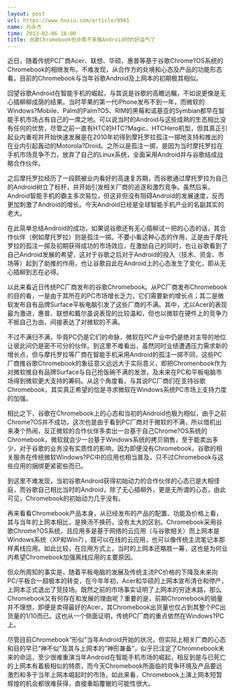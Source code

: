 ```yaml
---
layout: post
url: https://www.huxiu.com/article/9961
name: 孙永杰
time: 2013-02-06 16:00
title: 谷歌Chromebook也许等不来推Android时的好运气了
---
```

近日，随着传统PC厂商Acer、联想、华硕、惠普等基于谷歌Chrome?OS系统的Chromebook的相继发布。不难发现，从合作方的处境和心态及产品的功能形态看，目前的Chromebook与当年谷歌Android及上网本的初期极其相似。

回望谷歌Android在智能手机的崛起，与其说是谷歌的高瞻远瞩，不如说更像是无心插柳柳成荫的结果。当时苹果的第一代iPhone发布不到一年，而微软的Windows?Mobile、Palm的Palm?OS、RIM的黑莓和诺基亚的Symbian都早在智能手机市场占有自己的一席之地。可以说当时的Android与这些成熟的生态相比没有任何的优势，尽管之前一直有HTC的HTC?Magic、HTCHero机型，但其真正引起业内重视并开始快速发展是在2010年初得到摩托罗拉孤注一掷地支持和推出的在业内引起轰动的Motorola?Droid。之所以是孤注一掷，是因为当时摩托罗拉在手机市场竞争不力，放弃了自己的Linux系统，全面采用Android并与谷歌结成战略合作伙伴。

之后摩托罗拉经历了一段颇被业内看好的高速复苏期，而谷歌通过摩托罗拉为自己的Android树立了标杆，并开始引发相关厂商的追逐和激烈竞争。虽然后来，Android智能手机的霸主多次易位，但这非但没有阻碍Android的发展速度，反而更加刺激了Android的增长。今天Android已经是全球智能手机产业的名副其实的老大。

在此简单总结Android的成功，如果说谷歌还有无心插柳试一把的心态的话，其合作伙伴（例如摩托罗拉）则是孤注一掷。不要小看这种心态的作用，正是由于摩托罗拉的孤注一掷及初期获得成功的市场效应，在激励自己的同时，也让谷歌看到了自己Android发展的希望，这对于谷歌之后对于Android的投入（技术、资金、市场等）起到了助推的作用，也让谷歌自此在Android上的心态发生了变化，即从无心插柳到志在必得。

以此来看近日传统PC厂商发布的谷歌Chromebook。从PC厂商发布Chromebook的目的看，一是由于其所在的PC市场增长乏力，它们需要新的增长点；其二是微软发布自有品牌Surface平板电脑引发了这些厂商的不满。其中，尤以Acer的表现最为激进，惠普、联想和戴尔虽说表现的比较温和，但也以微软在硬件上的竞争力不抵自己为由，间接表达了对微软的不满。

不过不满归不满，毕竟PC仍是它们的命脉，微软在PC产业中仍是绝对主导的地位让彼此间仍是密不可分的伙伴。到这里不难看出，虽然同时业绩遭遇压力需求新的增长点，但与摩托罗拉等厂商在智能手机采用Android的孤注一掷不同，这些PC厂商推谷歌Chromebook的象征意义远远大于实际意义，即把Chromenbook作为对微软推自有品牌Surface与自己抢饭碗不满的发泄，及未来在PC和平板电脑市场得到微软更大支持的筹码。从这个角度看，与其说PC厂商们在支持谷歌Chromebook，其实真正希望的恰是寻求微软在Windows系统PC市场上支持力度的加强。

相比之下，谷歌在Chromebook上的心态和当初的Android也极为相似，由于之前Chrome?OS并不成功，这次也是由于看到PC厂商对于微软的不满，所以借机出来凑个热闹，反正微软的合作伙伴多卖出一台基于自己Chrome?OS系统的Chromebook，微软就会少一台基于Windows系统的拷贝销售，至于能卖出多少，对于谷歌的业务没有实质性的影响，因为即便没有Chromebook，谷歌的相关服务在传统微软Windows?PC中的应用也相当普及，只不过Chromebook与这些应用的捆绑更紧密些而已。

到这里不难发现，当初谷歌Android获得初始动力的合作伙伴的心态已是大相径庭，而谷歌自己相比当时的Android，除了无心插柳外，更是无所谓的心态，由此可见，Chromebook的初始动力几乎没有。

再来看看Chromebook产品本身，从已经发布的产品的配置、功能及价格上看，其与当年的上网本相比，是换汤不换药，没有太大的区别。Chromebook采用谷歌Chrome?OS系统，且应用多是基于网络的云应用（与谷歌相关）而上网本是Windows系统（XP和Win7），既可以在线的云应用，也可以像传统主流笔记本那样离线应用。如此比较，在应用方式上，当时的上网本还略胜一筹，这也是为何业内希望Chromebook加强离线应用的主要原因。

但众所周知的事实是，随着平板电脑的发展及传统主流PC价格的下降及未来向PC/平板合一超极本的转变，在今年年初，Acer和华硕的上网本宣布清仓和停产，上网本正式退出了竞技场。既然之前的市场事实证明了上网本的穷途末路，那么Chromebook又有何存在和发展的理由呢？重要的是，前期Chromebook的销量并不理想，即便是卖得最好的Acer，其Chromebook出货量也仅占到其整个PC出货量的1/10而已。这也从一个侧面证明，传统PC厂商的重点依然在Windows?PC上。

尽管目前Chromebook“形似”当年Android开始的状况，但实际上相关厂商的心态和目的早已“神不似”及其与上网本的“神形兼备”，似乎已注定了Chromnebook未来的命运，至少很难重演当年Android在智能手机市场的崛起，相反到是与已死亡的上网本有着极相似的特质，而今天Chromebook所面临的竞争环境及产品要远激烈和多于当年上网本崛起时的市场，如此来看，Chromebook上演上网本短暂辉煌的机会都很难获得，直接重蹈覆辙的可能性很大。


